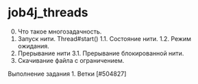 # job4j_threads
0. Что такое многозадачность.
1. Запуск нити. Thread#start()
1.1. Состояние нити.
1.2. Режим ожидания.
3. Прерывание нити
3.1. Прерывание блокированной нити.
4. Скачивание файла с ограничением.

Выполнение задания 1. Ветки [#504827]